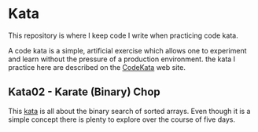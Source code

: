 # Kata
This repository is where I keep code I write when practicing code kata.

A code kata is a simple, artificial exercise which allows one to experiment and learn without the pressure of a production environment. 
the kata I practice here are described on the [CodeKata](http://codekata.com/) web site.

## Kata02 - Karate (Binary) Chop
This [kata](kata02) is all about the binary search of sorted arrays. Even though it is a simple concept there is plenty
to explore over the course of five days.


